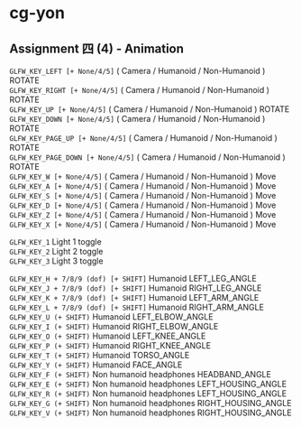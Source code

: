 # cg-yon
## Assignment 四 (4) - Animation

`GLFW_KEY_LEFT [+ None/4/5]` 			( Camera / Humanoid / Non-Humanoid ) ROTATE  
`GLFW_KEY_RIGHT [+ None/4/5]` 			( Camera / Humanoid / Non-Humanoid ) ROTATE  
`GLFW_KEY_UP [+ None/4/5]`	 			( Camera / Humanoid / Non-Humanoid ) ROTATE  
`GLFW_KEY_DOWN [+ None/4/5]` 			( Camera / Humanoid / Non-Humanoid ) ROTATE  
`GLFW_KEY_PAGE_UP [+ None/4/5]` 		( Camera / Humanoid / Non-Humanoid ) ROTATE  
`GLFW_KEY_PAGE_DOWN [+ None/4/5]` 		( Camera / Humanoid / Non-Humanoid ) ROTATE  
`GLFW_KEY_W [+ None/4/5]` 				( Camera / Humanoid / Non-Humanoid ) Move  
`GLFW_KEY_A [+ None/4/5]` 				( Camera / Humanoid / Non-Humanoid ) Move  
`GLFW_KEY_S [+ None/4/5]` 				( Camera / Humanoid / Non-Humanoid ) Move  
`GLFW_KEY_D [+ None/4/5]` 				( Camera / Humanoid / Non-Humanoid ) Move  
`GLFW_KEY_Z [+ None/4/5]` 				( Camera / Humanoid / Non-Humanoid ) Move  
`GLFW_KEY_X [+ None/4/5]` 				( Camera / Humanoid / Non-Humanoid ) Move  

`GLFW_KEY_1` Light 1 toggle  
`GLFW_KEY_2` Light 2 toggle  
`GLFW_KEY_3` Light 3 toggle  

`GLFW_KEY_H + 7/8/9 (dof) [+ SHIFT]` Humanoid LEFT_LEG_ANGLE  
`GLFW_KEY_J + 7/8/9 (dof) [+ SHIFT]` Humanoid RIGHT_LEG_ANGLE  
`GLFW_KEY_K + 7/8/9 (dof) [+ SHIFT]` Humanoid LEFT_ARM_ANGLE  
`GLFW_KEY_L + 7/8/9 (dof) [+ SHIFT]` Humanoid RIGHT_ARM_ANGLE  
`GLFW_KEY_U (+ SHIFT)` Humanoid LEFT_ELBOW_ANGLE  
`GLFW_KEY_I (+ SHIFT)` Humanoid RIGHT_ELBOW_ANGLE  
`GLFW_KEY_O (+ SHIFT)` Humanoid LEFT_KNEE_ANGLE  
`GLFW_KEY_P (+ SHIFT)` Humanoid RIGHT_KNEE_ANGLE  
`GLFW_KEY_T (+ SHIFT)` Humanoid TORSO_ANGLE  
`GLFW_KEY_Y (+ SHIFT)` Humanoid FACE_ANGLE  
`GLFW_KEY_F (+ SHIFT)` Non humanoid headphones HEADBAND_ANGLE  
`GLFW_KEY_E (+ SHIFT)` Non humanoid headphones LEFT_HOUSING_ANGLE  
`GLFW_KEY_R (+ SHIFT)` Non humanoid headphones LEFT_HOUSING_ANGLE  
`GLFW_KEY_G (+ SHIFT)` Non humanoid headphones RIGHT_HOUSING_ANGLE  
`GLFW_KEY_V (+ SHIFT)` Non humanoid headphones RIGHT_HOUSING_ANGLE  

